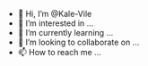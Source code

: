 - 👋 Hi, I’m @Kale-Vile
- 👀 I’m interested in ...
- 🌱 I’m currently learning ...
- 💞️ I’m looking to collaborate on ...
- 📫 How to reach me ...

<!---
Kale-Vile/Kale-Vile is a ✨ special ✨ repository because its `README.md` (this file) appears on your GitHub profile.
You can click the Preview link to take a look at your changes.
--->
